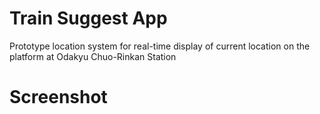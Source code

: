 # Train Suggest App

Prototype location system for real-time display of current location on the platform at Odakyu Chuo-Rinkan Station

# Screenshot
